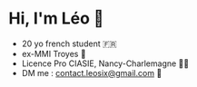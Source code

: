 # Hi, I'm Léo 👋

- 20 yo french student 🇫🇷
- ex-MMI Troyes 🦆
- Licence Pro CIASIE, Nancy-Charlemagne 👨‍💻
- DM me : contact.leosix@gmail.com 📧

<!---
leosix10/leosix10 is a ✨ special ✨ repository because its `README.md` (this file) appears on your GitHub profile.
You can click the Preview link to take a look at your changes.
--->
